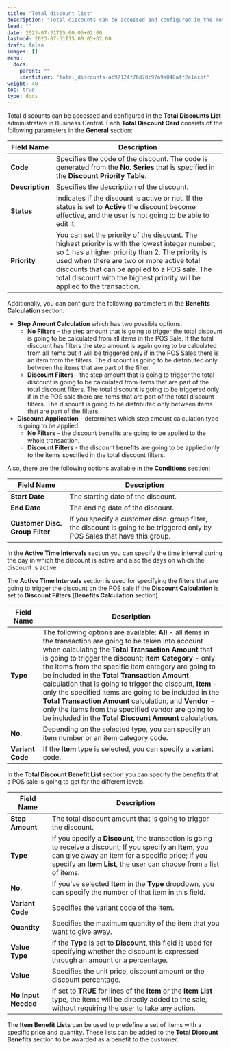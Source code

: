```yaml
---
title: "Total discount list"
description: "Total discounts can be accessed and configured in the Total Discounts List administrative in Business Central."
lead: ""
date: 2023-07-31T15:00:05+02:00
lastmod: 2023-07-31T15:00:05+02:00
draft: false
images: []
menu:
  docs:
    parent: ""
    identifier: "total_discounts-ab97124f76d7dc97a9a048aff2e1acbf"
weight: 40
toc: true
type: docs
---
```


Total discounts can be accessed and configured in the **Total Discounts List** administrative in Business Central. Each **Total Discount Card** consists of the following parameters in the **General** section:

| Field Name      | Description |
| ----------- | ----------- |
| **Code**  | Specifies the code of the discount. The code is generated from the **No. Series** that is specified in the **Discount Priority Table**. |
| **Description** | Specifies the description of the discount. |
| **Status** | Indicates if the discount is active or not. If the status is set to **Active** the discount become effective, and the user is not going to be able to edit it. |
| **Priority** | You can set the priority of the discount. The highest priority is with the lowest integer number, so 1 has a higher priority than 2. The priority is used when there are two or more active total discounts that can be applied to a POS sale. The total discount with the highest priority will be applied to the transaction. |

Additionally, you can configure the following parameters in the **Benefits Calculation** section:

- **Step Amount Calculation** which has two possible options:
  - **No Filters** - the step amount that is going to trigger the total discount is going to be calculated from all items in the POS Sale. If the total discount has filters the step amount is again going to be calculated from all items but it will be triggered only if in the POS Sales there is an item from the filters. The discount is going to be distributed only between the items that are part of the filter.
  - **Discount Filters** - the step amount that is going to trigger the total discount is going to be calculated from items that are part of the total discount filters. The total discount is going to be triggered only if in the POS sale there are items that are part of the total discount filters. The discount is going to be distributed only between items that are part of the filters.
- **Discount Application** - determines which step amount calculation type is going to be applied.
  - **No Filters** - the discount benefits are going to be applied to the whole transaction.
  - **Discount Filters** - the discount benefits are going to be applied only to the items specified in the total discount filters.

Also, there are the following options available in the **Conditions** section:

| Field Name      | Description |
| ----------- | ----------- |
| **Start Date** | The starting date of the discount. |
| **End Date** | The ending date of the discount. | 
| **Customer Disc. Group Filter** | If you specify a customer disc. group filter, the discount is going to be triggered only by POS Sales that have this group. |

In the **Active Time Intervals** section you can specify the time interval during the day in which the discount is active and also the days on which the discount is active.

The **Active Time Intervals** section is used for specifying the filters that are going to trigger the discount on the POS sale if the **Discount Calculation** is set to **Discount Filters** (**Benefits Calculation** section).

| Field Name      | Description |
| ----------- | ----------- |
| **Type** | The following options are available: **All** - all items in the transaction are going to be taken into account when calculating the **Total Transaction Amount** that is going to trigger the discount; **Item Category** - only the items from the specific item category are going to be included in the **Total Transaction Amount** calculation that is going to trigger the discount, **Item** - only the specified items are going to be included in the **Total Transaction Amount** calculation, and **Vendor** - only the items from the specified vendor are going to be included in the **Total Discount Amount** calculation. |
| **No.** | Depending on the selected type, you can specify an item number or an item category code. |
| **Variant Code** | If the **Item** type is selected, you can specify a variant code. |

In the **Total Discount Benefit List** section you can specify the benefits that a POS sale is going to get for the different levels.

| Field Name      | Description |
| ----------- | ----------- |
| **Step Amount** | The total discount amount that is going to trigger the discount. | 
| **Type** | If you specify a **Discount**, the transaction is going to receive a discount; If you specify an **Item**, you can give away an item for a specific price; If you specify an **Item List**, the user can choose from a list of items. |
| **No.** | If you've selected **Item** in the **Type** dropdown, you can specify the number of that item in this field. |
| **Variant Code** | Specifies the variant code of the item. |
| **Quantity** | Specifies the maximum quantity of the item that you want to give away. |
| **Value Type** | If the **Type** is set to **Discount**, this field is used for specifying whether the discount is expressed through an amount or a percentage. |
| **Value** | Specifies the unit price, discount amount or the discount percentage.  |
| **No Input Needed** | If set to **TRUE** for lines of the **Item** or the **Item List** type, the items will be directly added to the sale, without requiring the user to take any action. | 

The **Item Benefit Lists** can be used to predefine a set of items with a specific price and quantity. These lists can be added to the **Total Discount Benefits** section to be awarded as a benefit to the customer.